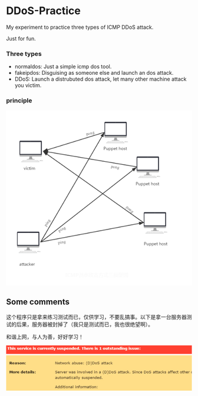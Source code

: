 # DDoS-Practice

My experiment to practice three types of ICMP DDoS attack.

Just for fun.

### Three types

* normaldos: Just a simple icmp dos tool.
* fakeipdos: Disguising as someone else and launch an dos attack.
* DDoS: Launch a distrubuted dos attack, let many other machine attack you victim.

### principle

![](ddos.png)

## Some comments

这个程序只是拿来练习测试而已，仅供学习，不要乱搞事。以下是拿一台服务器测试的后果，服务器被封掉了（我只是测试而已，我也很绝望啊）。

和谐上网，与人为善，好好学习！

![](gg.png)